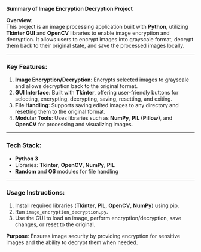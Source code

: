 **Summary of Image Encryption Decryption Project**  

**Overview**:  
This project is an image processing application built with **Python**, utilizing **Tkinter GUI** and **OpenCV** libraries to enable image encryption and decryption. It allows users to encrypt images into grayscale format, decrypt them back to their original state, and save the processed images locally.

---

### **Key Features**:
1. **Image Encryption/Decryption**: Encrypts selected images to grayscale and allows decryption back to the original format.  
2. **GUI Interface**: Built with **Tkinter**, offering user-friendly buttons for selecting, encrypting, decrypting, saving, resetting, and exiting.  
3. **File Handling**: Supports saving edited images to any directory and resetting them to the original format.  
4. **Modular Tools**: Uses libraries such as **NumPy**, **PIL (Pillow)**, and **OpenCV** for processing and visualizing images.  

---

### **Tech Stack**:
- **Python 3**  
- Libraries: **Tkinter**, **OpenCV**, **NumPy**, **PIL**  
- **Random** and **OS** modules for file handling  

---

### **Usage Instructions**:
1. Install required libraries (**Tkinter**, **PIL**, **OpenCV**, **NumPy**) using pip.  
2. Run `image_encryption_decryption.py`.  
3. Use the GUI to load an image, perform encryption/decryption, save changes, or reset to the original.  

**Purpose**: Ensures image security by providing encryption for sensitive images and the ability to decrypt them when needed.
